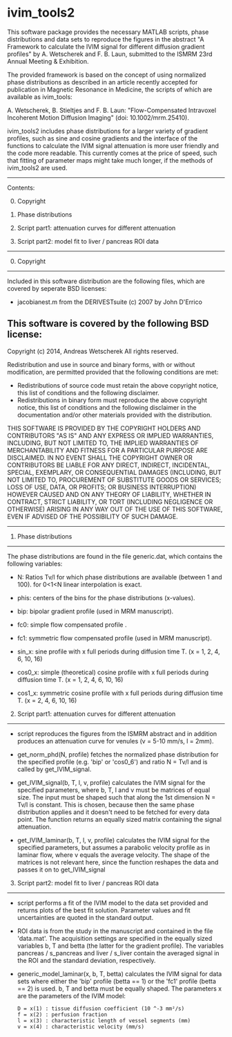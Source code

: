 ivim_tools2
===========

This software package provides the necessary MATLAB scripts, phase 
distributions and data sets to reproduce the figures in the abstract 
"A Framework to calculate the IVIM signal for different diffusion gradient
profiles" by A. Wetscherek and F. B. Laun, submitted to the ISMRM 23rd Annual 
Meeting & Exhibition. 

The provided framework is based on the concept of using normalized phase distributions 
as described in an article recently accepted for publication in Magnetic Resonance in
Medicine, the scripts of which are available as ivim_tools:

A. Wetscherek,  B. Stieltjes and F. B. Laun: "Flow-Compensated Intravoxel Incoherent 
Motion Diffusion Imaging" (doi: 10.1002/mrm.25410).

ivim_tools2 includes phase distributions for a larger variety of gradient profiles,
such as sine and cosine gradients and the interface of the functions to calculate 
the IVIM signal attenuation is more user friendly and the code more readable. This 
currently comes at the price of speed, such that fitting of parameter maps might take
much longer, if the methods of ivim_tools2 are used.

---------------------------------------------------------------------------

Contents:

  0. Copyright

  1. Phase distributions
  
  2. Script part1: attenuation curves for different attenuation 

  3. Script part2: model fit to liver / pancreas ROI data

---------------------------------------------------------------------------

0. Copyright
------------

Included in this software distribution are the following files, which are 
covered by seperate BSD licenses: 
- jacobianest.m from the DERIVESTsuite (c) 2007 by John D'Errico

This software is covered by the following BSD license:
---------------------------------------------------------------------------

Copyright (c) 2014, Andreas Wetscherek
All rights reserved.

Redistribution and use in source and binary forms, with or without
modification, are permitted provided that the following conditions are
met:

* Redistributions of source code must retain the above copyright
  notice, this list of conditions and the following disclaimer.
* Redistributions in binary form must reproduce the above copyright
  notice, this list of conditions and the following disclaimer in
  the documentation and/or other materials provided with the distribution.

THIS SOFTWARE IS PROVIDED BY THE COPYRIGHT HOLDERS AND CONTRIBUTORS "AS IS"
AND ANY EXPRESS OR IMPLIED WARRANTIES, INCLUDING, BUT NOT LIMITED TO, THE
IMPLIED WARRANTIES OF MERCHANTABILITY AND FITNESS FOR A PARTICULAR PURPOSE
ARE DISCLAIMED. IN NO EVENT SHALL THE COPYRIGHT OWNER OR CONTRIBUTORS BE
LIABLE FOR ANY DIRECT, INDIRECT, INCIDENTAL, SPECIAL, EXEMPLARY, OR
CONSEQUENTIAL DAMAGES (INCLUDING, BUT NOT LIMITED TO, PROCUREMENT OF
SUBSTITUTE GOODS OR SERVICES; LOSS OF USE, DATA, OR PROFITS; OR BUSINESS
INTERRUPTION) HOWEVER CAUSED AND ON ANY THEORY OF LIABILITY, WHETHER IN
CONTRACT, STRICT LIABILITY, OR TORT (INCLUDING NEGLIGENCE OR OTHERWISE)
ARISING IN ANY WAY OUT OF THE USE OF THIS SOFTWARE, EVEN IF ADVISED OF THE
POSSIBILITY OF SUCH DAMAGE.

---------------------------------------------------------------------------



1. Phase distributions
----------------------

The phase distributions are found in the file generic.dat, which contains the
following variables:

-	N:		Ratios Tv/l for which phase distributions are available (between 1 and 100).
			for 0<1<N linear interpolation is exact.

-	phis:	centers of the bins for the phase distributions (x-values).

-	bip: bipolar gradient profile (used in MRM manuscript).
-   fc0: simple flow compensated profile .
-	fc1: symmetric flow compensated profile (used in MRM manuscript).
-	sin_x: sine profile with x full periods during diffusion time T. (x = 1, 2, 4, 6, 10, 16)
-	cos0_x: simple (theoretical) cosine profile with x full periods during diffusion time T. (x = 1, 2, 4, 6, 10, 16)
-	cos1_x: symmetric cosine profile with x full periods during diffusion time T. (x = 2, 4, 6, 10, 16)
 
 

2.  Script part1: attenuation curves for different attenuation 
------------------------------------------------------

- 	script reproduces the figures from the ISMRM abstract and in addition produces an attenuation
	curve for venules (v = 5-10 mm/s, l = 2mm).

-	get_norm_phd(N, profile) fetches the normalized phase distribution for the specified profile
	(e.g. 'bip' or 'cos0_6') and ratio N = Tv/l and is called by get_IVIM_signal.

-	get_IVIM_signal(b, T, l, v, profile) calculates the IVIM signal for the specified parameters,
	where b, T, l and v must be matrices of equal size. The input must be shaped such that along the 
	1st dimension N = Tv/l is constant. This is chosen, because then the same phase distribution applies
	and it doesn't need to be fetched for every data point. The function returns an equally sized matrix
	containing the signal attenuation.
	
-	get_IVIM_laminar(b, T, l, v, profile) calculates the IVIM signal for the specified parameters, but
	assumes a parabolic velocity profile as in laminar flow, where v equals the average velocity. The
	shape of the matrices is not relevant here, since the function reshapes the data and passes it on
	to get_IVIM_signal
	
	
	
 3. Script part2: model fit to liver / pancreas ROI data
 ------------------------------------------------
 
-	script performs a fit of the IVIM model to the data set provided and returns plots of the best fit
	solution. Parameter values and fit uncertainties are quoted in the standard output.
 
-	ROI data is from the study in the manuscript and contained in the file 'data.mat'. The acquisition
	settings are specified in the equally sized variables b, T and betta (the latter for the gradient 
	profile). The variables pancreas / s_pancreas and liver / s_liver contain the averaged signal in the
	ROI and the standard deviation, respectively.
	
-	generic_model_laminar(x, b, T, betta) calculates the IVIM signal for data sets where either the 'bip'
	profile (betta == 1) or the 'fc1' profile (betta == 2) is used. b, T and betta must be equally shaped.
	The parameters x are the parameters of the IVIM model: 
	
		D = x(1) : tissue diffusion coefficient (10 ^-3 mm²/s)
		f = x(2) : perfusion fraction
		l = x(3) : characteristic length of vessel segments (mm)
		v = x(4) : characteristic velocity (mm/s)